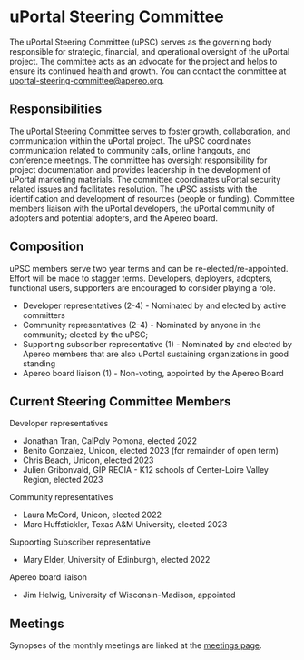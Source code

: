 # uPortal Steering Committee

The uPortal Steering Committee (uPSC) serves as the governing body responsible for strategic, financial, and operational oversight of the uPortal project.  The committee acts as an advocate for the project and helps to ensure its continued health and growth. You can contact the committee at uportal-steering-committee@apereo.org.

## Responsibilities
The uPortal Steering Committee serves to foster growth, collaboration, and communication within the uPortal project. The uPSC coordinates communication related to community calls, online hangouts, and conference meetings. The committee has oversight responsibility for project documentation and provides leadership in the development of uPortal marketing materials. The committee coordinates uPortal security related issues and facilitates resolution. The uPSC assists with the identification and development of resources (people or funding). Committee members liaison with the uPortal developers, the uPortal community of adopters and potential adopters, and the Apereo board.

## Composition
uPSC members serve two year terms and can be re-elected/re-appointed. Effort will be made to stagger terms. Developers, deployers, adopters, functional users, supporters are encouraged to consider playing a role. 

* Developer representatives (2-4) - Nominated by and elected by active committers
* Community representatives (2-4) - Nominated by anyone in the community; elected by the uPSC; 
* Supporting subscriber representative (1) - Nominated by and elected by Apereo members that are also uPortal sustaining organizations in good standing
* Apereo board liaison (1) - Non-voting, appointed by the Apereo Board

## Current Steering Committee Members

Developer representatives

* Jonathan Tran, CalPoly Pomona, elected 2022
* Benito Gonzalez, Unicon, elected 2023 (for remainder of open term)
* Chris Beach, Unicon, elected 2023
* Julien Gribonvald, GIP RECIA - K12 schools of Center-Loire Valley Region, elected 2023

Community representatives 

* Laura McCord, Unicon, elected 2022
* Marc Huffstickler, Texas A&M University, elected 2023

Supporting Subscriber representative

* Mary Elder, University of Edinburgh, elected 2022

Apereo board liaison

* Jim Helwig, University of Wisconsin-Madison, appointed

## Meetings
Synopses of the monthly meetings are linked at the [meetings page](./meetings).
